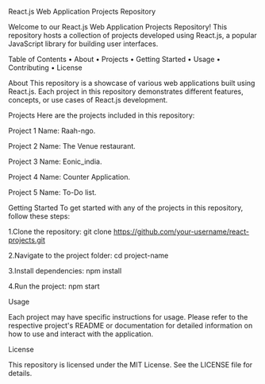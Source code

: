 React.js Web Application Projects Repository

Welcome to our React.js Web Application Projects Repository! This repository hosts a collection of projects developed using React.js, a popular JavaScript library for building user interfaces.

Table of Contents
•	About
•	Projects
•	Getting Started
•	Usage
•	Contributing
•	License
  
About
This repository is a showcase of various web applications built using React.js. Each project in this repository demonstrates different features, concepts, or use cases of React.js development.

Projects
Here are the projects included in this repository:

Project 1 Name: Raah-ngo.

Project 2 Name: The Venue restaurant.

Project 3 Name: Eonic_india.

Project 4 Name: Counter Application.

Project 5 Name: To-Do list.

Getting Started
To get started with any of the projects in this repository, follow these steps:

1.Clone the repository:
  git clone https://github.com/your-username/react-projects.git
  
2.Navigate to the project folder:
  cd project-name
  
3.Install dependencies:
  npm install
  
4.Run the project:
  npm start
  
Usage

Each project may have specific instructions for usage. Please refer to the respective project's README or documentation for detailed information on how to use and interact with the application.

License

This repository is licensed under the MIT License. See the LICENSE file for details.
